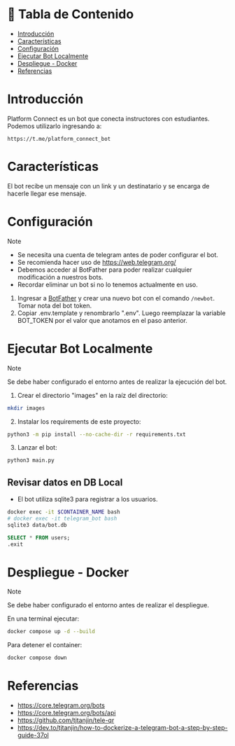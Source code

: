 # :pencil: Tabla de Contenido

- [Introducción](#introduction)
- [Características](#features)
- [Configuración](#setup)
- [Ejecutar Bot Localmente](#execute_bot)
- [Despliegue - Docker](#docker_deployment)
- [Referencias](#references)

# Introducción <a name = "introduction"></a>

Platform Connect es un bot que conecta instructores con estudiantes. Podemos utilizarlo ingresando a:

```
https://t.me/platform_connect_bot
```

# Características <a name = "features"></a>

El bot recibe un mensaje con un link y un destinatario y se encarga de hacerle llegar ese mensaje.

# Configuración <a name = "setup"></a>

> [!NOTE]
>
> - Se necesita una cuenta de telegram antes de poder configurar el bot.
> - Se recomienda hacer uso de https://web.telegram.org/
> - Debemos acceder al BotFather para poder realizar cualquier modificación a nuestros bots.
> - Recordar eliminar un bot si no lo tenemos actualmente en uso.

1. Ingresar a [BotFather](https://t.me/BotFather) y crear una nuevo bot con el comando `/newbot`. Tomar nota del bot token.
2. Copiar .env.template y renombrarlo ".env". Luego reemplazar la variable BOT_TOKEN por el valor que anotamos en el paso anterior.

# Ejecutar Bot Localmente <a name = "execute_bot"></a>

> [!NOTE]
> Se debe haber configurado el entorno antes de realizar la ejecución del bot.

1. Crear el directorio "images" en la raíz del directorio:

```bash
mkdir images
```

2. Instalar los requirements de este proyecto:

```bash
python3 -m pip install --no-cache-dir -r requirements.txt
```

3. Lanzar el bot:

```bash
python3 main.py
```

## Revisar datos en DB Local

- El bot utiliza sqlite3 para registrar a los usuarios.

```bash
docker exec -it $CONTAINER_NAME bash
# docker exec -it telegram_bot bash
sqlite3 data/bot.db
```

```sql
SELECT * FROM users;
.exit
```

# Despliegue - Docker <a name = "docker_deployment"></a>

> [!NOTE]
> Se debe haber configurado el entorno antes de realizar el despliegue.

En una terminal ejecutar:

```bash
docker compose up -d --build
```

Para detener el container:

```bash
docker compose down
```

# Referencias <a name = "references"></a>

- https://core.telegram.org/bots
- https://core.telegram.org/bots/api
- https://github.com/tjtanjin/tele-qr
- https://dev.to/tjtanjin/how-to-dockerize-a-telegram-bot-a-step-by-step-guide-37ol
